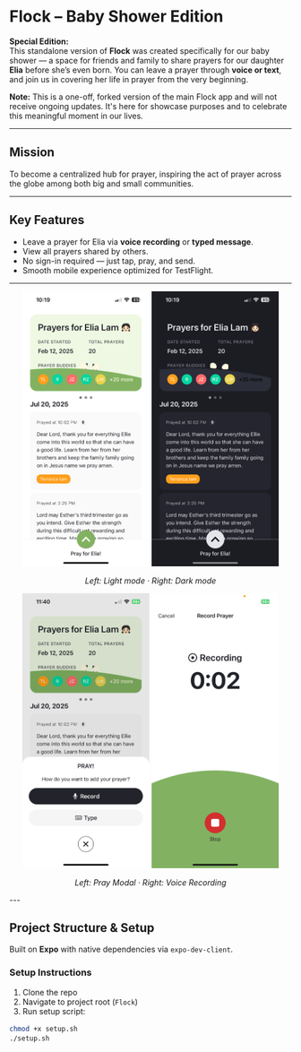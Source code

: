 # Flock – Baby Shower Edition

**Special Edition:**  
This standalone version of **Flock** was created specifically for our baby shower — a space for friends and family to share prayers for our daughter **Elia** before she’s even born. You can leave a prayer through **voice or text**, and join us in covering her life in prayer from the very beginning.

**Note:** This is a one-off, forked version of the main Flock app and will not receive ongoing updates. It's here for showcase purposes and to celebrate this meaningful moment in our lives.

---

## Mission

To become a centralized hub for prayer, inspiring the act of prayer across the globe among both big and small communities.

---

## Key Features

- Leave a prayer for Elia via **voice recording** or **typed message**.
- View all prayers shared by others.
- No sign-in required — just tap, pray, and send.
- Smooth mobile experience optimized for TestFlight.

---

<p align="center">
  <img src="IMG_8738.PNG" alt="Light Mode" width="45%" />
  <img src="IMG_8739.PNG" alt="Dark Mode" width="45%" />
</p>

<p align="center">
  <em>Left: Light mode · Right: Dark mode</em>
</p>

<p align="center">
  <img src="IMG_8740.PNG" width="45%" />
  <img src="IMG_8741.PNG" width="45%" />
</p>

<p align="center">
  <em>Left: Pray Modal · Right: Voice Recording </em>
</p>
---

## Project Structure & Setup

Built on **Expo** with native dependencies via `expo-dev-client`.

### Setup Instructions

1. Clone the repo
2. Navigate to project root (`Flock`)
3. Run setup script:

```bash
chmod +x setup.sh
./setup.sh
